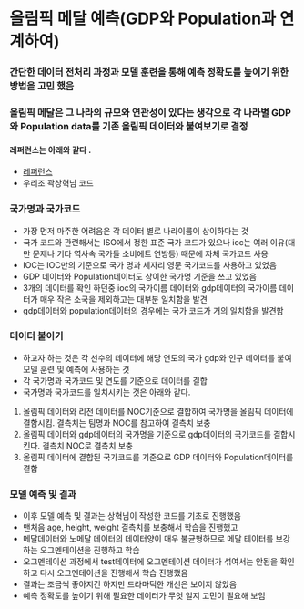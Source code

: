 # 올림픽 메달 예측(GDP와 Population과 연계하여)
### 간단한 데이터 전처리 과정과 모델 훈련을 통해 예측 정확도를 높이기 위한 방법을 고민 했음
### 올림픽 메달은 그 나라의 규모와 연관성이 있다는 생각으로 각 나라별 GDP와 Population data를 기존 올림픽 데이터와 붙여보기로 결정
#### 레퍼런스는 아래와 같다 .
- [레퍼런스](https://www.kaggle.com/code/aaronsnowberger/olympics-data-cleaning-exploration-prediction)
- 우리조 곽상혁님 코드

### 국가명과 국가코드
- 가장 먼저 마주한 어려움은 각 데이터 별로 나라이름이 상이하다는 것
- 국가 코드와 관련해서는 ISO에서 정한 표준 국가 코드가 있으나 ioc는 여러 이유(대만 문제나 기타 역사속 국가들 소비에트 연방등) 때문에 자체 국가코드 사용
- IOC는 IOC만의 기준으로 국가 명과 세자리 영문 국가코드를 사용하고 있었음
- GDP 데이터와 Population데이터도 상이한 국가명 기준을 쓰고 있었음
- 3개의 데이터를 확인 하던중 ioc의 국가이름 데이터와 gdp데이터의 국가이름 데이터가 매우 작은 소국을 제외하고는 대부분 일치함을 발견
- gdp데이터와 population데이터의 경우에는 국가 코드가 거의 일치함을 발견함
  
### 데이터 붙이기
- 하고자 하는 것은 각 선수의 데이터에 해당 연도의 국가 gdp와 인구 데이터를 붙여 모델 훈련 및 예측에 사용하는 것 
- 각 국가명과 국가코드 및 연도를 기준으로 데이터를 결합 
- 국가명과 국가코드를 일치시키는 것은 아래와 같다. 

1. 올림픽 데이터와 리전 데이터를 NOC기준으로 결합하여 국가명을 올림픽 데이터에 결함시킴. 결측치는 팀명과 NOC를 참고하여 결측치 보충
2. 올림픽 데이터와 gdp데이터의 국가명을 기준으로 gdp데이터의 국가코드를 결합시킨다. 결측치 NOC로 결측치 보충
3. 올림픽 데이터에 결합된 국가코드를 기준으로 GDP 데이터와 Population데이터를 결합

### 모델 예측 및 결과
- 이후 모델 예측 및 결과는 상혁님이 작성한 코드를 기초로 진행했음
- 맨처음 age, height, weight 결측치를 보충해서 학습을 진행했고
- 메달데이터와 노메달 데이터의 데이터양이 매우 불균형하므로 메달 테이터를 보강하는 오그멘테이션을 진행하고 학습
- 오그멘테이션 과정에서 test데이터에 오그멘테이션 데이터가 섞여서는 안됨을 확인하고 다시 오그멘테이션을 진행해서 학습 진행했음
- 결과는 조금씩 좋아지긴 하지만 드라마틱한 개선은 보이지 않았음
- 예측 정확도를 높이기 위해 필요한 데이터가 무엇 일지 고민이 필요해 보임